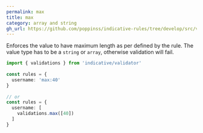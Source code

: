 ```yaml
---
permalink: max
title: max
category: array and string
gh_url: https://github.com/poppinss/indicative-rules/tree/develop/src/validations/array-and-string/max.ts
---
```


Enforces the value to have maximum length as per defined by the rule. The
value type has to be a `string` or `array`, otherwise validation will
fail.
 
```ts
import { validations } from 'indicative/validator'
 
const rules = {
  username: 'max:40'
}
 
// or
const rules = {
  username: [
    validations.max([40])
  ]
}
```